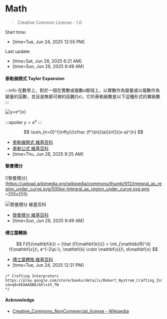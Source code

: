 # Math

> Creative Common License - 1.0

Start time:
- [time=Tue, Jun 24, 2025 12:55 PM]

Last update:
- [time=Sat, Jun 28, 2025 6:21 AM]
- [time=Sun, Jun 29, 2025 9:49 AM]

#### 泰勒展開式 Taylor Expansion

:::info
在數學上，對於一個在實數或複數$a$鄰域上，以實數作為變量或以複數作為變量的函數，並且是無窮可微的函數$f(x)$，它的泰勒級數是以下這種形式的冪級數
:::

![$y=e^{x}$](https://upload.wikimedia.org/wikipedia/commons/thumb/6/64/Taylorspolynomialexbig.svg/600px-Taylorspolynomialexbig.svg.png)

<!-- ![多元函數的展開](https://wikimedia.org/api/rest_v1/media/math/render/svg/c429bf7c3300745b302d2906cb24577a309ec9f5) -->

:::spoiler
$y=e^{x}$
:::

$$
\sum_{n=0}^{\infty}{\cfrac {f^{(n)}(a)}{n!}}(x-a)^{n}
$$

- [泰勒展開式 維基百科](https://zh.wikipedia.org/zh-tw/%E6%B3%B0%E5%8B%92%E7%BA%A7%E6%95%B0) 
- [泰勒公式 維基百科](https://zh.m.wikipedia.org/wiki/%E6%B3%B0%E5%8B%92%E5%85%AC%E5%BC%8F)
- [time=Thu, Jun 26, 2025 9:25 AM]


#### 黎曼積分

![黎曼積分](https://upload.wikimedia.org/wikipedia/commons/thumb/f/f2/Integral_as_region_under_curve.svg/500px-Integral_as_region_under_curve.svg.png =255x255)

![黎曼積分 維基百科](https://upload.wikimedia.org/wikipedia/commons/thumb/e/ee/Riemann.gif/500px-Riemann.gif)

- [黎曼積分 維基百科](https://zh.wikipedia.org/wiki/%E9%BB%8E%E6%9B%BC%E7%A7%AF%E5%88%86)
- [time=Sun, Jun 29, 2025 9:49 AM]


#### 傅立葉轉換

$$
F(f)(\mathbf{k}) = {\hat {f(\mathbf{k})}} = \int_{\mathbb{R}^d} f(\mathbf{x})\, e^{-2\pi i\, \mathbf{k} \cdot \mathbf{x}}\, d\mathbf{x}
$$

- [傅立葉轉換 維基百科](https://zh.wikipedia.org/zh-tw/%E5%82%85%E9%87%8C%E5%8F%B6%E5%8F%98%E6%8D%A2)
- [time=Tue, Jun 24, 2025 12:31 PM]


#### 

```
/* Crafting Interpreters 
https://play.google.com/store/books/details/Robert_Nystrom_Crafting_Interpreters?id=q0c6EAAAQBAJ&hl=zh_TW 
*/
```

#### Acknowledge

 - [Creative_Commons_NonCommercial_license - Wikipedia](https://en.wikipedia.org/wiki/Creative_Commons_NonCommercial_license)